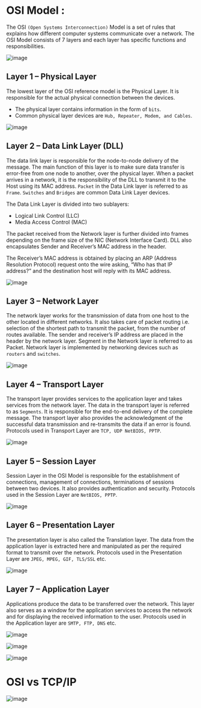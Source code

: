 # OSI Model :

The OSI `(Open Systems Interconnection)` Model is a set of rules that explains how different computer systems communicate over a network. The OSI Model consists of 7 layers and each layer has specific functions and responsibilities.

![image](https://github.com/user-attachments/assets/5b0ea920-a663-441d-b269-a64e74b37d49)

## Layer 1 – Physical Layer

The lowest layer of the OSI reference model is the Physical Layer. It is responsible for the actual physical connection between the devices. 
- The physical layer contains information in the form of `bits`.
- Common physical layer devices are `Hub, Repeater, Modem, and Cables`.

![image](https://github.com/user-attachments/assets/a229005a-56ff-4b08-9c69-3d452a537fc4)

## Layer 2 – Data Link Layer (DLL)

The data link layer is responsible for the node-to-node delivery of the message. The main function of this layer is to make sure data transfer is error-free from one node to another, over the physical layer. When a packet arrives in a network, it is the responsibility of the DLL to transmit it to the Host using its MAC address. `Packet` in the Data Link layer is referred to as `Frame`. `Switches` and `Bridges` are common Data Link Layer devices.

The Data Link Layer is divided into two sublayers:

- Logical Link Control (LLC)
- Media Access Control (MAC)

The packet received from the Network layer is further divided into frames depending on the frame size of the NIC (Network Interface Card). DLL also encapsulates Sender and Receiver’s MAC address in the header.

The Receiver’s MAC address is obtained by placing an ARP (Address Resolution Protocol) request onto the wire asking, “Who has that IP address?” and the destination host will reply with its MAC address.

![image](https://github.com/user-attachments/assets/c752a80d-6bf8-45cb-9476-cf9abab49040)

## Layer 3 – Network Layer

The network layer works for the transmission of data from one host to the other located in different networks. It also takes care of packet routing i.e. selection of the shortest path to transmit the packet, from the number of routes available. The sender and receiver’s IP address are placed in the header by the network layer. Segment in the Network layer is referred to as Packet. Network layer is implemented by networking devices such as `routers` and `switches`.

![image](https://github.com/user-attachments/assets/e057b255-dc96-469c-9b47-094051de469f)

## Layer 4 – Transport Layer

The transport layer provides services to the application layer and takes services from the network layer. The data in the transport layer is referred to as `Segments`. It is responsible for the end-to-end delivery of the complete message. The transport layer also provides the acknowledgment of the successful data transmission and re-transmits the data if an error is found. Protocols used in Transport Layer are `TCP, UDP NetBIOS, PPTP`.

![image](https://github.com/user-attachments/assets/4f7a3fd1-d815-4ff1-a83b-4564fb2da8e2)

## Layer 5 – Session Layer

Session Layer in the OSI Model is responsible for the establishment of connections, management of connections, terminations of sessions between two devices. It also provides authentication and security. Protocols used in the Session Layer are `NetBIOS, PPTP`.

![image](https://github.com/user-attachments/assets/94efb8ae-03b6-4ded-af71-50ae2cdea250)

## Layer 6 – Presentation Layer

The presentation layer is also called the Translation layer. The data from the application layer is extracted here and manipulated as per the required format to transmit over the network. Protocols used in the Presentation Layer are `JPEG, MPEG, GIF, TLS/SSL` etc.

![image](https://github.com/user-attachments/assets/f44c82f1-ab1f-45d9-8195-6073e26a3a75)

## Layer 7 – Application Layer

Applications produce the data to be transferred over the network. This layer also serves as a window for the application services to access the network and for displaying the received information to the user. Protocols used in the Application layer are `SMTP, FTP, DNS` etc.

![image](https://github.com/user-attachments/assets/7779d7b1-f870-4bec-91e1-a779f7f0e699)

![image](https://github.com/user-attachments/assets/fd85e2ec-48bc-4086-b9c8-9c1b8318a0ee)

![image](https://github.com/user-attachments/assets/def22527-1235-4e7c-890e-55d85db9e2ed)

# OSI vs TCP/IP

![image](https://github.com/user-attachments/assets/3827b33a-2872-4fff-9630-0cb7ca1c0774)
